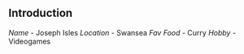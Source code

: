 ## Introduction

*Name* - Joseph Isles 
*Location* - Swansea
*Fav Food* - Curry
*Hobby* - Videogames
